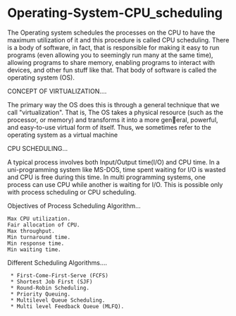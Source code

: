 # Operating-System-CPU_scheduling


The Operating system schedules the processes on the CPU to have the maximum utilization of it and this procedure is called CPU scheduling.
There is a body of software, in fact, that is responsible for making it easy to run programs (even allowing you to seemingly run many at the same time), 
allowing programs to share memory, enabling programs to interact with devices, and other fun stuff like that. That body of software is called the operating system (OS).


CONCEPT OF VIRTUALIZATION....

The primary way the OS does this is through a general technique that we call "virtualization". 
That is, The OS takes a physical resource (such as the processor, or memory) and transforms it into a more general, powerful, and easy-to-use virtual form of itself. 
Thus, we sometimes refer to the operating system as a virtual machine


CPU SCHEDULING...

A typical process involves both Input/Output time(I/O) and CPU time. In a uni-programming system like MS-DOS, time spent waiting for I/O is wasted and CPU is free during this time. In multi programming systems, one process can use CPU while another is waiting for I/O. This is possible only with process scheduling or CPU scheduling.


Objectives of Process Scheduling Algorithm...

    Max CPU utilization.
    Fair allocation of CPU.
    Max throughput.
    Min turnaround time.
    Min response time.
    Min waiting time.

Different Scheduling Algorithms....

     * First-Come-First-Serve (FCFS)
     * Shortest Job First (SJF)
     * Round-Robin Scheduling.
     * Priority Queuing.
     * Multilevel Queue Scheduling.
     * Multi level Feedback Queue (MLFQ).

